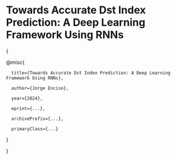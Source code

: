 # Towards Accurate Dst Index Prediction: A Deep Learning Framework Using RNNs

{
  
  @misc{

      title={Towards Accurate Dst Index Prediction: A Deep Learning Framework Using RNNs}, 

      author={Jorge Enciso},

      year={2024},

      eprint={...},

      archivePrefix={...},

      primaryClass={...}

}

}
